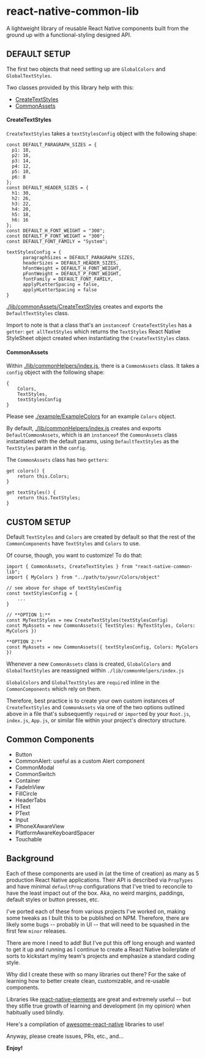 # react-native-common-lib

A lightweight library of reusable React Native components built from the ground up with a functional-styling designed API.

## DEFAULT SETUP

The first two objects that need setting up are `GlobalColors` and `GlobalTextStyles`.

Two classes provided by this library help with this:

- [CreateTextStyles](https://github.com/wkoutre/react-native-common-lib/blob/master/lib/commonAssets/CreateTextStyles.js)
- [CommonAssets](https://github.com/wkoutre/react-native-common-lib/blob/master/lib/commonHelpers/index.js)


#### CreateTextStyles

`CreateTextStyles` takes a `textStylesConfig` object with the following shape:

```
const DEFAULT_PARAGRAPH_SIZES = {
  p1: 18,
  p2: 16,
  p3: 14,
  p4: 12,
  p5: 10,
  p6: 8
};
const DEFAULT_HEADER_SIZES = {
  h1: 30,
  h2: 26,
  h3: 22,
  h4: 20,
  h5: 18,
  h6: 16
};
const DEFAULT_H_FONT_WEIGHT = "300";
const DEFAULT_P_FONT_WEIGHT = "300";
const DEFAULT_FONT_FAMILY = "System";
```

```
textStylesConfig = {
      paragraphSizes = DEFAULT_PARAGRAPH_SIZES,
      headerSizes = DEFAULT_HEADER_SIZES,
      hFontWeight = DEFAULT_H_FONT_WEIGHT,
      pFontWeight = DEFAULT_P_FONT_WEIGHT,
      fontFamily = DEFAULT_FONT_FAMILY,
      applyPLetterSpacing = false,
      applyHLetterSpacing = false
}
```

[./lib/commonAssets/CreateTextStyles](https://github.com/wkoutre/react-native-common-lib/blob/master/lib/commonAssets/CreateTextStyles.js) creates and exports the `DefaultTextStyles` class.

Import to note is that a class that's an `instanceof CreateTextStyles` has a `getter`: `get allTextStyles` which returns the `TextStyles` React Native StyleSheet object created when instantiating the `CreateTextStyles` class.

#### CommonAssets

Within [./lib/commonHelpers/index.js](https://github.com/wkoutre/react-native-common-lib/blob/master/lib/commonHelpers/index.js), there is a `CommonAssets` class. It takes a `config` object with the following shape:

```
{
    Colors,
    TextStyles,
    textStylesConfig
}
```

Please see [./example/ExampleColors](https://github.com/wkoutre/react-native-common-lib/blob/master/example/ExampleColors/ExampleColors.js) for an example `Colors` object.

By default, [./lib/commonHelpers/index.js](https://github.com/wkoutre/react-native-common-lib/blob/master/lib/commonHelpers/index.js) creates and exports `DefaultCommonAssets`, which is an `instanceof` the `CommonAssets` class instantiated with the default params, using `DefaultTextStyles` as the `TextStyles` param in the `config`.

The `CommonAssets` class has two `getters`:

```
get colors() {
    return this.Colors;
}

get textStyles() {
    return this.TextStyles;
}
```

## CUSTOM SETUP

Default `TextStyles` and `Colors` are created by default so that the rest of the `CommonComponents` have `TextStyles` and `Colors` to use.

Of course, though, you want to customize! To do that:

```
import { CommonAssets, CreateTextStyles } from "react-native-common-lib";
import { MyColors } from "../path/to/your/Colors/object"

// see above for shape of textStylesConfig
const textStylesConfig = {
    ...
}
```

```
// **OPTION 1:**
const MyTextStyles = new CreateTextStyles(textStylesConfig)
const MyAssets = new CommonAssets({ TextStyles: MyTextStyles, Colors: MyColors })
```

```
**OPTION 2:**
const MyAssets = new CommonAssets({ textStylesConfig, Colors: MyColors })
```

Whenever a new `CommonAssets` class is created, `GlobalColors` and `GlobalTextStyles` are reassigned within `./lib/commonHelpers/index.js`

`GlobalColors` and `GlobalTextStyles` are `require`d inline in the `CommonComponents` which rely on them.

Therefore, best practice is to create your own custom instances of `CreateTextStyles` and `CommonAssets` via one of the two options outlined above in a file that's subsequently `require`d or `import`ed by your `Root.js`, `index.js`, `App.js`, or similar file within your project's directory structure.

## Common Components

- Button
- CommonAlert: useful as a custom Alert component
- CommonModal
- CommonSwitch
- Container
- FadeInView
- FillCircle
- HeaderTabs
- HText
- PText
- Input
- IPhoneXAwareView
- PlatformAwareKeyboardSpacer
- Touchable


## Background

Each of these components are used in (at the time of creation) as many as 5 production React Native applications. Their API is described via `PropTypes` and have minimal `defaultProp` configurations that I've tried to reconcile to have the least impact out of the box. Aka, no weird margins, paddings, default styles or button presses, etc.

I've ported each of these from various projects I've worked on, making some tweaks as I built this to be published on NPM. Therefore, there are likely some bugs -- probably in UI -- that will need to be squashed in the first few `minor` releases.

There are more I need to add! But I've put this off long enough and wanted to get it up and running as I continue to create a React Native boilerplate of sorts to kickstart my/my team's projects and emphasize a standard coding style.

Why did I create these with so many libraries out there? For the sake of learning how to better create clean, customizable, and re-usable components.

Libraries like [react-native-elements](https://github.com/react-native-training/react-native-elements) are great and extremely useful -- but they stifle true growth of learning and development (in my opinion) when habitually used blindly.

Here's a compilation of [awesome-react-native](https://github.com/jondot/awesome-react-native) libraries to use!

Anyway, please create issues, PRs, etc., and...

**Enjoy!**
